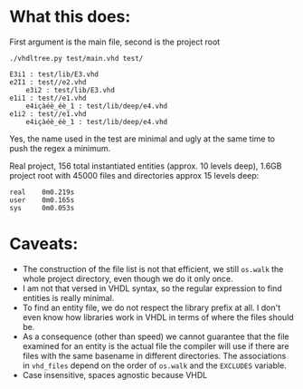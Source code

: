 # What this does:
First argument is the main file, second is the project root

`./vhdltree.py test/main.vhd test/`
```
E3i1 : test/lib/E3.vhd
e2I1 : test//e2.vhd
    e3i2 : test/lib/E3.vhd
e1i1 : test//e1.vhd
    e4içàéè_éè_1 : test/lib/deep/e4.vhd
e1i2 : test//e1.vhd
    e4içàéè_éè_1 : test/lib/deep/e4.vhd
```

Yes, the name used in the test are minimal and ugly at the same time to push the regex a minimum.

Real project, 156 total instantiated entities (approx. 10 levels deep), 1.6GB project root with 45000 files and directories approx 15 levels deep:
```
real    0m0.219s
user    0m0.165s
sys     0m0.053s
```

# Caveats:
* The construction of the file list is not that efficient, we still `os.walk` the whole project directory, even though we do it only once.
* I am not that versed in VHDL syntax, so the regular expression to find entities is really minimal.
* To find an entity file, we do not respect the library prefix at all. I don't even know how libraries work in VHDL in terms of where the files should be.
* As a consequence (other than speed) we cannot guarantee that the file examined for an entity is the actual file the compiler will use if there are files with the same basename in different directories. The associations in `vhd_files` depend on the order of `os.walk` and the `EXCLUDES` variable.
* Case insensitive, spaces agnostic because VHDL
